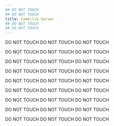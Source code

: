 ```yaml
---
## DO NOT TOUCH
## DO NOT TOUCH
title: Camellia Server
## DO NOT TOUCH
## DO NOT TOUCH
---
```


DO NOT TOUCH  DO NOT TOUCH  DO NOT TOUCH

DO NOT TOUCH  DO NOT TOUCH  DO NOT TOUCH

DO NOT TOUCH  DO NOT TOUCH  DO NOT TOUCH

DO NOT TOUCH  DO NOT TOUCH  DO NOT TOUCH

DO NOT TOUCH  DO NOT TOUCH  DO NOT TOUCH

DO NOT TOUCH  DO NOT TOUCH  DO NOT TOUCH

DO NOT TOUCH  DO NOT TOUCH  DO NOT TOUCH

DO NOT TOUCH  DO NOT TOUCH  DO NOT TOUCH

DO NOT TOUCH  DO NOT TOUCH  DO NOT TOUCH